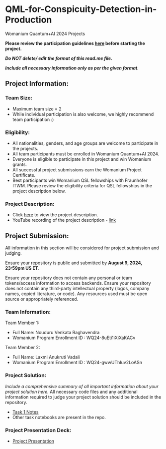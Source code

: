 # QML-for-Conspicuity-Detection-in-Production
Womanium Quantum+AI 2024 Projects

**Please review the participation guidelines [here](https://github.com/womanium-quantum/Quantum-AI-2024) before starting the project.**

_**Do NOT delete/ edit the format of this read.me file.**_

_**Include all necessary information only as per the given format.**_

## Project Information:

### Team Size:
  - Maximum team size = 2
  - While individual participation is also welcome, we highly recommend team participation :)

### Eligibility:
  - All nationalities, genders, and age groups are welcome to participate in the projects.
  - All team participants must be enrolled in Womanium Quantum+AI 2024.
  - Everyone is eligible to participate in this project and win Womanium grants.
  - All successful project submissions earn the Womanium Project Certificate.
  - Best participants win Womanium QSL fellowships with Fraunhofer ITWM. Please review the eligibility criteria for QSL fellowships in the project description below.

### Project Description:
  - Click [here](https://drive.google.com/file/d/1AcctFeXjchtEhYzPUsHpP_b4HGlI4kq9/view?usp=sharing) to view the project description.
  - YouTube recording of the project description - [link](https://youtu.be/Ac1ihFcTRTc?si=i6AIVfQQh8ymYQYp)

## Project Submission:
All information in this section will be considered for project submission and judging.

Ensure your repository is public and submitted by **August 9, 2024, 23:59pm US ET**.

Ensure your repository does not contain any personal or team tokens/access information to access backends. Ensure your repository does not contain any third-party intellectual property (logos, company names, copied literature, or code). Any resources used must be open source or appropriately referenced.

### Team Information:
Team Member 1:
 - Full Name: Nouduru Venkata Raghavendra
 - Womanium Program Enrollment ID : WQ24-8uEti1iXiXaKACv


Team Member 2:
 - Full Name: Laxmi Anukruti Vadali
 - Womanium Program Enrollment ID : WQ24-gwwUThIuv2LoASn



### Project Solution:
_Include a comprehensive summary of all important information about your project solution here._
All necessary code files and any additional information required to judge your project solution should be included in the repository.

- [Task 1 Notes](https://docs.google.com/document/d/1VRfP5HqN23bVB93HQAkQpLT7cpH1vBgg4gABm9UxBAQ/edit?usp=sharing)
- Other task notebooks are present in the repo.

### Project Presentation Deck:
- [Project Presentation](https://drive.google.com/file/d/1doyxKmVgXqZUKUg3mQLLFfe_ci-GlgOg/view?usp=sharing) 


